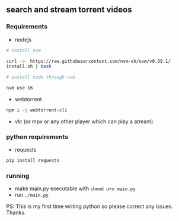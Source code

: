 ## search and stream torrent videos

### Requirements

- nodejs

```sh
# install nvm

curl -o- https://raw.githubusercontent.com/nvm-sh/nvm/v0.39.1/
install.sh | bash

# install node through nvm

nvm use 16
```

- webtorrent

```sh
npm i -g webtorrent-cli
```

- vlc (or mpv or any other player which can play a atream)

### python requirements

- requests

```sh
pip install requests
```

### running

- make main.py executable with `chmod u+x main.py`
- run `./main.py`

PS: This is my first time writing python so please correct any issues. Thanks.
